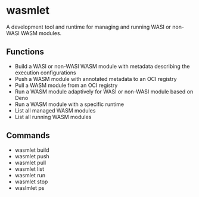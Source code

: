 # wasmlet

A development tool and runtime for managing and running WASI or non-WASI WASM modules.

## Functions

- Build a WASI or non-WASI WASM module with metadata describing the execution configurations
- Push a WASM module with annotated metadata to an OCI registry
- Pull a WASM module from an OCI registry
- Run a WASM module adaptively for WASI or non-WASI module based on Deno
- Run a WASM module with a specific runtime
- List all managed WASM modules
- List all running WASM modules

## Commands

- wasmlet build
- wasmlet push
- wasmlet pull
- wasmlet list
- wasmlet run
- wasmlet stop
- waslmlet ps
